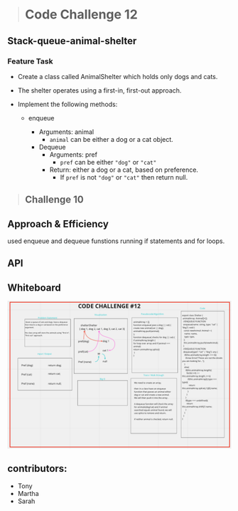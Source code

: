 > # Code Challenge 12

## Stack-queue-animal-shelter

### Feature Task

+ Create a class called AnimalShelter which holds only dogs and cats.
+ The shelter operates using a first-in, first-out approach.
+ Implement the following methods:

  + enqueue

    + Arguments: animal
      + `animal` can be either a dog or a cat object.
    + Dequeue
      + Arguments: pref
        + `pref` can be either `"dog"` or `"cat"`
      + Return: either a dog or a cat, based on preference.
        + If `pref` is not `"dog"` or `"cat"` then return null.

> ## Challenge 10

## Approach & Efficiency
used enqueue and dequeue funstions running if statements and for loops.

## API

## Whiteboard

![Whiteboard](/whiteboard-challenge12.png)

## contributors:

- Tony
- Martha
- Sarah

